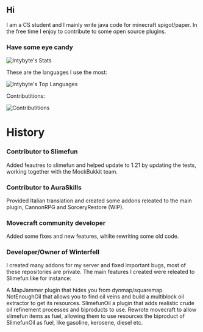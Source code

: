 ## Hi
I am a CS student and I mainly write java code for minecraft spigot/paper. In the free time I enjoy to contribute to some open source plugins.

### Have some eye candy

![Intybyte's Stats](https://github-readme-stats.vercel.app/api?username=Intybyte&theme=algolia&show_icons=true&hide_border=false&count_private=true)

These are the languages I use the most:

![Intybyte's Top Languages](https://github-readme-stats.vercel.app/api/top-langs/?username=Intybyte&theme=algolia&show_icons=true&hide_border=false&layout=compact)

Contributitions:

![Contributitions](https://github-readme-streak-stats.herokuapp.com/?user=Intybyte&theme=algolia&hide_border=false&hide_border=false&layout=compact)

# History

### Contributor to Slimefun

Added feautres to slimefun and helped update to 1.21 by updating the tests, working together with the MockBukkit team.

### Contributor to AuraSkills

Provided Italian translation and created some addons releated to the main plugin, CannonRPG and SorceryRestore (WIP).

### Movecraft community developer

Added some fixes and new features, whilte rewriting some old code.

### Developer/Owner of Winterfell

I created many addons for my server and fixed important bugs, most of these repositories are private.
The main features I created were releated to Slimefun like for instance:

A MapJammer plugin that hides you from dynmap/squaremap.
NotEnoughOil that allows you to find oil veins and build a multiblock oil extractor to get its resources.
SlimefunOil a plugin that adds realistic crude oil refinement processes and biproducts to use.
Rewrote movecraft to allow slimefun items as fuel, allowing them to use resources the biproduct of SlimefunOil as fuel, like gasoline, kerosene, diesel etc.
